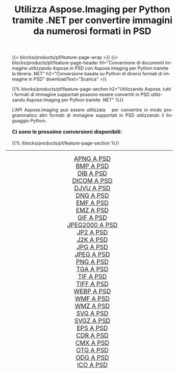﻿---
title: Utilizza Aspose.Imaging per Python tramite .NET per convertire immagini da numerosi formati in PSD 
weight: 3920
url: /it/python-net/conversion/to/psd/ 
lang: it
langdirlevel: 2
locales: zh-hans,ja,it,ru,de,es,fr,nl,id,lt,pl,pt,vi,tr,ko,zh-hant,ar,hi,th,sv,cs,uk,he
description: Puoi utilizzare Aspose.Imaging per Python tramite la libreria .NET per convertire da una varietà di formati in PSD
---

{{< blocks/products/pf/feature-page-wrap >}}
{{< blocks/products/pf/feature-page-header h1="Conversione di documenti immagine utilizzando Aspose in PSD con Aspose.Imaging per Python tramite la libreria .NET" h2="Conversione basata su Python di diversi formati di immagine in PSD" downloadText="Scarica" >}}


{{% blocks/products/pf/feature-page-section  h2="Utilizzando Aspose, tutti i formati di immagine supportati possono essere convertiti in PSD utilizzando Aspose.Imaging per Python tramite .NET" %}}
<p align=justify>L'API Aspose.Imaging può essere utilizzata   per convertire in modo programmatico altri formati di immagine supportati in PSD utilizzando il linguaggio Python.</p>
<h3 style="margin-top:16px;">
Ci sono le prossime conversioni disponibili:
</h3>
{{% /blocks/products/pf/feature-page-section %}}
<div class="container-fluid productfamilypage bg-gray">
    <div class="convertypes bg-gray agp-content section">
        <div class="container">
		<hr style="margin-left:-20px;"/>
		<div class="row other-converters" style="gap: 10px;font-size: 19px;text-align:center;">
		    <div class='col-md-3 other-converter remove-lp remove-rp'><a href="/imaging/it/python-net/conversion/apng-to-psd/" style="padding:15px;">APNG A PSD</a></div>
<div class='col-md-3 other-converter remove-lp remove-rp'><a href="/imaging/it/python-net/conversion/bmp-to-psd/" style="padding:15px;">BMP A PSD</a></div>
<div class='col-md-3 other-converter remove-lp remove-rp'><a href="/imaging/it/python-net/conversion/dib-to-psd/" style="padding:15px;">DIB A PSD</a></div>
<div class='col-md-3 other-converter remove-lp remove-rp'><a href="/imaging/it/python-net/conversion/dicom-to-psd/" style="padding:15px;">DICOM A PSD</a></div>
<div class='col-md-3 other-converter remove-lp remove-rp'><a href="/imaging/it/python-net/conversion/djvu-to-psd/" style="padding:15px;">DJVU A PSD</a></div>
<div class='col-md-3 other-converter remove-lp remove-rp'><a href="/imaging/it/python-net/conversion/dng-to-psd/" style="padding:15px;">DNG A PSD</a></div>
<div class='col-md-3 other-converter remove-lp remove-rp'><a href="/imaging/it/python-net/conversion/emf-to-psd/" style="padding:15px;">EMF A PSD</a></div>
<div class='col-md-3 other-converter remove-lp remove-rp'><a href="/imaging/it/python-net/conversion/emz-to-psd/" style="padding:15px;">EMZ A PSD</a></div>
<div class='col-md-3 other-converter remove-lp remove-rp'><a href="/imaging/it/python-net/conversion/gif-to-psd/" style="padding:15px;">GIF A PSD</a></div>
<div class='col-md-3 other-converter remove-lp remove-rp'><a href="/imaging/it/python-net/conversion/jpeg2000-to-psd/" style="padding:15px;">JPEG2000 A PSD</a></div>
<div class='col-md-3 other-converter remove-lp remove-rp'><a href="/imaging/it/python-net/conversion/jp2-to-psd/" style="padding:15px;">JP2 A PSD</a></div>
<div class='col-md-3 other-converter remove-lp remove-rp'><a href="/imaging/it/python-net/conversion/j2k-to-psd/" style="padding:15px;">J2K A PSD</a></div>
<div class='col-md-3 other-converter remove-lp remove-rp'><a href="/imaging/it/python-net/conversion/jpg-to-psd/" style="padding:15px;">JPG A PSD</a></div>
<div class='col-md-3 other-converter remove-lp remove-rp'><a href="/imaging/it/python-net/conversion/jpeg-to-psd/" style="padding:15px;">JPEG A PSD</a></div>
<div class='col-md-3 other-converter remove-lp remove-rp'><a href="/imaging/it/python-net/conversion/png-to-psd/" style="padding:15px;">PNG A PSD</a></div>
<div class='col-md-3 other-converter remove-lp remove-rp'><a href="/imaging/it/python-net/conversion/tga-to-psd/" style="padding:15px;">TGA A PSD</a></div>
<div class='col-md-3 other-converter remove-lp remove-rp'><a href="/imaging/it/python-net/conversion/tif-to-psd/" style="padding:15px;">TIF A PSD</a></div>
<div class='col-md-3 other-converter remove-lp remove-rp'><a href="/imaging/it/python-net/conversion/tiff-to-psd/" style="padding:15px;">TIFF A PSD</a></div>
<div class='col-md-3 other-converter remove-lp remove-rp'><a href="/imaging/it/python-net/conversion/webp-to-psd/" style="padding:15px;">WEBP A PSD</a></div>
<div class='col-md-3 other-converter remove-lp remove-rp'><a href="/imaging/it/python-net/conversion/wmf-to-psd/" style="padding:15px;">WMF A PSD</a></div>
<div class='col-md-3 other-converter remove-lp remove-rp'><a href="/imaging/it/python-net/conversion/wmz-to-psd/" style="padding:15px;">WMZ A PSD</a></div>
<div class='col-md-3 other-converter remove-lp remove-rp'><a href="/imaging/it/python-net/conversion/svg-to-psd/" style="padding:15px;">SVG A PSD</a></div>
<div class='col-md-3 other-converter remove-lp remove-rp'><a href="/imaging/it/python-net/conversion/svgz-to-psd/" style="padding:15px;">SVGZ A PSD</a></div>
<div class='col-md-3 other-converter remove-lp remove-rp'><a href="/imaging/it/python-net/conversion/eps-to-psd/" style="padding:15px;">EPS A PSD</a></div>
<div class='col-md-3 other-converter remove-lp remove-rp'><a href="/imaging/it/python-net/conversion/cdr-to-psd/" style="padding:15px;">CDR A PSD</a></div>
<div class='col-md-3 other-converter remove-lp remove-rp'><a href="/imaging/it/python-net/conversion/cmx-to-psd/" style="padding:15px;">CMX A PSD</a></div>
<div class='col-md-3 other-converter remove-lp remove-rp'><a href="/imaging/it/python-net/conversion/otg-to-psd/" style="padding:15px;">OTG A PSD</a></div>
<div class='col-md-3 other-converter remove-lp remove-rp'><a href="/imaging/it/python-net/conversion/odg-to-psd/" style="padding:15px;">ODG A PSD</a></div>
<div class='col-md-3 other-converter remove-lp remove-rp'><a href="/imaging/it/python-net/conversion/ico-to-psd/" style="padding:15px;">ICO A PSD</a></div>
                </div>
        </div>
    </div>
</div>
<br/>

